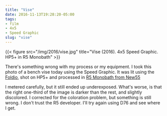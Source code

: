 ```yaml
---
title: "Vise"
date: 2016-11-13T19:28:20-05:00
tags: 
- film
- 4x5
- Speed Graphic
slug: "vise"
---
```


{{< figure src="/img/2016/vise.jpg" title="Vise (2016). 4x5 Speed Graphic. HP5+ in R5 Monobath" >}}


There's something wrong with my process or my equipment. I took this photo of a
bench vise today using the Speed Graphic. It was lit using
the [Foldio](http://photojojo.com/awesomeness/foldio-portable-studio), shot on
HP5+ and processed in [R5 Monobath from New55](http://new55-film.myshopify.com/products/r5-monobath-developer?variant=8415508355)

I metered carefully, but it still ended up underexposed. What's worse, is that
the right one-third of the image is darker than the rest, and slightly
discolored. I corrected for the coloration problem, but something is still
wrong. I don't trust the R5 developer. I'll try again using D76 and see where I
get.

